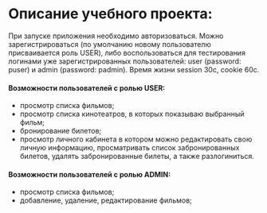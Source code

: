 # Описание учебного проекта: 
При запуске приложения необходимо авторизоваться. Можно зарегистрироваться (по умолчанию новому пользователю присваивается роль USER), либо воспользоваться для тестирования логинами уже зарегистрированных пользователей: user (password: puser) и admin (password: padmin). Время жизни session 30с, cookie 60с.
#### Возможности пользователей с ролью USER:
- просмотр списка фильмов;
- просмотр списка кинотеатров, в которых показываю выбранный фильм;
- бронирование билетов;
- просмотр личного кабинета в котором можно редактировать свою личную информацию, просматривать список забронированных билетов, удалять забронированные билеты, а также разлогиниться.
#### Возможности пользователей с ролью ADMIN:
- просмотр списка фильмов;
- добавление, удаление, редактирование фильмов;
